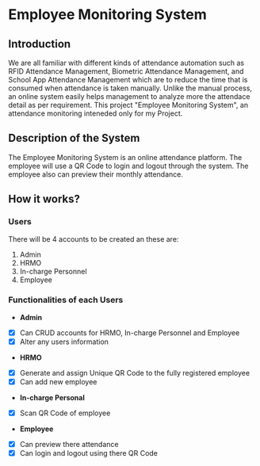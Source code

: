 # Employee Monitoring System

## Introduction
We are all familiar with different kinds of attendance automation such as RFID Attendance Management, Biometric Attendance Management, and School App Attendance Management which are to reduce the time that is consumed when attendance is taken manually. Unlike the manual process, an online system easily helps management to analyze more the attendace detail as per requirement. This project "Employee Monitoring System", an attendance monitoring inteneded only for my Project.

## Description of the System
The Employee Monitoring System is an online attendance platform. The employee will use a QR Code to login and logout through the system. The employee also can preview their monthly attendance.

## How it works?

### Users
There will be 4 accounts to be created an these are:
1. Admin
2. HRMO
3. In-charge Personnel 
4. Employee

### Functionalities of each Users
- **Admin**
- [x] Can CRUD accounts for HRMO, In-charge Personnel and Employee
- [x] Alter any users information

- **HRMO**
- [x] Generate and assign Unique QR Code to the fully registered employee
- [x] Can add new employee 

- **In-charge Personal**
- [x] Scan QR Code of employee

- **Employee**
- [x] Can preview there attendance
- [x] Can login and logout using there QR Code
